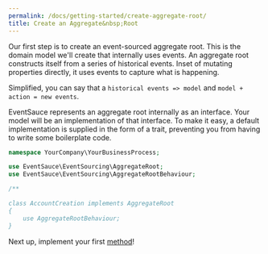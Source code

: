 ```yaml
---
permalink: /docs/getting-started/create-aggregate-root/
title: Create an Aggregate&nbsp;Root
---
```


Our first step is to create an event-sourced aggregate root. This is the domain model
we'll create that internally uses events. An aggregate root constructs itself from a
series of historical events. Inset of mutating properties directly, it uses events to
capture what is happening.

Simplified, you can say that a `historical events => model` and `model + action = new events`.

EventSauce represents an aggregate root internally as an interface. Your model will be an
implementation of that interface. To make it easy, a default implementation is supplied in
the form of a trait, preventing you from having to write some boilerplate code.

```php
namespace YourCompany\YourBusinessProcess;

use EventSauce\EventSourcing\AggregateRoot;
use EventSauce\EventSourcing\AggregateRootBehaviour;

/**

class AccountCreation implements AggregateRoot
{
    use AggregateRootBehaviour;
}
```

Next up, implement your first [method](/docs/getting-started/implement-your-first-method/)!
